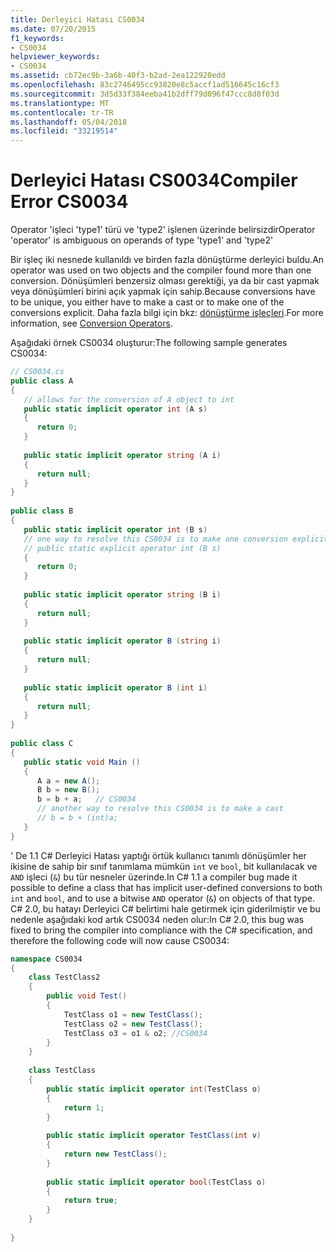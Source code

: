 ```yaml
---
title: Derleyici Hatası CS0034
ms.date: 07/20/2015
f1_keywords:
- CS0034
helpviewer_keywords:
- CS0034
ms.assetid: cb72ec9b-3a6b-40f3-b2ad-2ea122920edd
ms.openlocfilehash: 83c2746495cc93820e8c5accf1ad516645c16cf3
ms.sourcegitcommit: 3d5d33f384eeba41b2dff79d096f47ccc8d8f03d
ms.translationtype: MT
ms.contentlocale: tr-TR
ms.lasthandoff: 05/04/2018
ms.locfileid: "33219514"
---
```

# <a name="compiler-error-cs0034"></a><span data-ttu-id="4e94e-102">Derleyici Hatası CS0034</span><span class="sxs-lookup"><span data-stu-id="4e94e-102">Compiler Error CS0034</span></span>
<span data-ttu-id="4e94e-103">Operator 'işleci 'type1' türü ve 'type2' işlenen üzerinde belirsizdir</span><span class="sxs-lookup"><span data-stu-id="4e94e-103">Operator 'operator' is ambiguous on operands of type 'type1' and 'type2'</span></span>  
  
 <span data-ttu-id="4e94e-104">Bir işleç iki nesnede kullanıldı ve birden fazla dönüştürme derleyici buldu.</span><span class="sxs-lookup"><span data-stu-id="4e94e-104">An operator was used on two objects and the compiler found more than one conversion.</span></span> <span data-ttu-id="4e94e-105">Dönüşümleri benzersiz olması gerektiği, ya da bir cast yapmak veya dönüşümleri birini açık yapmak için sahip.</span><span class="sxs-lookup"><span data-stu-id="4e94e-105">Because conversions have to be unique, you either have to make a cast or to make one of the conversions explicit.</span></span> <span data-ttu-id="4e94e-106">Daha fazla bilgi için bkz: [dönüştürme işleçleri](../../../csharp/programming-guide/statements-expressions-operators/conversion-operators.md).</span><span class="sxs-lookup"><span data-stu-id="4e94e-106">For more information, see [Conversion Operators](../../../csharp/programming-guide/statements-expressions-operators/conversion-operators.md).</span></span>  
  
 <span data-ttu-id="4e94e-107">Aşağıdaki örnek CS0034 oluşturur:</span><span class="sxs-lookup"><span data-stu-id="4e94e-107">The following sample generates CS0034:</span></span>  
  
```csharp  
// CS0034.cs  
public class A  
{  
   // allows for the conversion of A object to int  
   public static implicit operator int (A s)  
   {  
      return 0;  
   }  
  
   public static implicit operator string (A i)  
   {  
      return null;  
   }  
}  
  
public class B  
{  
   public static implicit operator int (B s)  
   // one way to resolve this CS0034 is to make one conversion explicit  
   // public static explicit operator int (B s)  
   {  
      return 0;  
   }  
  
   public static implicit operator string (B i)  
   {  
      return null;  
   }  
  
   public static implicit operator B (string i)  
   {  
      return null;  
   }  
  
   public static implicit operator B (int i)  
   {  
      return null;  
   }  
}  
  
public class C  
{  
   public static void Main ()  
   {  
      A a = new A();  
      B b = new B();  
      b = b + a;   // CS0034  
      // another way to resolve this CS0034 is to make a cast  
      // b = b + (int)a;  
   }  
}  
```  
  
 <span data-ttu-id="4e94e-108">' De 1.1 C# Derleyici Hatası yaptığı örtük kullanıcı tanımlı dönüşümler her ikisine de sahip bir sınıf tanımlama mümkün `int` ve `bool`, bit kullanılacak ve `AND` işleci (`&`) bu tür nesneler üzerinde.</span><span class="sxs-lookup"><span data-stu-id="4e94e-108">In C# 1.1 a compiler bug made it possible to define a class that has implicit user-defined conversions to both `int` and `bool`, and to use a bitwise `AND` operator (`&`) on objects of that type.</span></span> <span data-ttu-id="4e94e-109">C# 2.0, bu hatayı Derleyici C# belirtimi hale getirmek için giderilmiştir ve bu nedenle aşağıdaki kod artık CS0034 neden olur:</span><span class="sxs-lookup"><span data-stu-id="4e94e-109">In C# 2.0, this bug was fixed to bring the compiler into compliance with the C# specification, and therefore the following code will now cause CS0034:</span></span>  
  
```csharp  
namespace CS0034  
{  
    class TestClass2  
    {  
        public void Test()  
        {  
            TestClass o1 = new TestClass();  
            TestClass o2 = new TestClass();  
            TestClass o3 = o1 & o2; //CS0034  
        }  
    }  
  
    class TestClass  
    {  
        public static implicit operator int(TestClass o)  
        {  
            return 1;  
        }  
  
        public static implicit operator TestClass(int v)  
        {  
            return new TestClass();  
        }  
  
        public static implicit operator bool(TestClass o)  
        {  
            return true;  
        }  
    }  
  
}  
```
